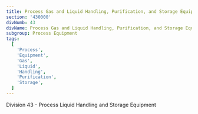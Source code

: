 ```yaml
---
title: Process Gas and Liquid Handling, Purification, and Storage Equipment
section: '430000'
divNumb: 43
divName: Process Gas and Liquid Handling, Purification, and Storage Equipment
subgroup: Process Equipment
tags:
  [
    'Process',
    'Equipment',
    'Gas',
    'Liquid',
    'Handling',
    'Purification',
    'Storage',
  ]
---
```


Division 43 - Process Liquid Handling and Storage Equipment
